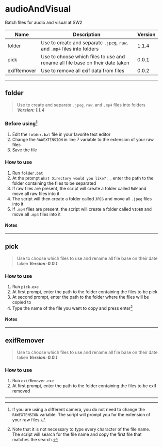 # audioAndVisual

Batch files for audio and visual at SW2

| Name        | Description                                                                   | Version |
| ----------- | ----------------------------------------------------------------------------- | ------- |
| folder      | Use to create and separate `.jpeg`, `raw`, and `.mp4` files into folders      | 1.1.4   |
| pick        | Use to choose which files to use and rename all file base on their date taken | 0.0.1   |
| exifRemover | Use to remove all exif data from files                                        | 0.0.2   |

---

## folder

> Use to create and separate `.jpeg`, `raw`, and `.mp4` files into folders **_Version: 1.1.4_**

### Before using[^1]

1. Edit the `folder.bat` file in your favorite text editor
2. Change the `RAWEXTENSION` in line 7 variable to the extension of your raw files
3. Save the file

### How to use

1. Run `folder.bat`
2. At the prompt `What Directory would you like?: `, enter the path to the folder containing the files to be separated
3. If raw files are present, the script will create a folder called `RAW` and move all raw files into it
4. The script will then create a folder called `JPEG` and move all `.jpeg` files into it
5. If `.mp4` files are present, the script will create a folder called `VIDEO` and move all `.mp4` files into it

#### Notes

[^1]: If you are using a different camera, you do not need to change the `RAWEXTENSION` variable. The script will prompt you for the extension of your raw files.

---

## pick

> Use to choose which files to use and rename all file base on their date taken **_Version: 0.0.1_**

### How to use

1. Run `pick.exe`
2. At first prompt, enter the path to the folder containing the files to be pick
3. At second prompt, enter the path to the folder where the files will be copied to
4. Type the name of the file you want to copy and press enter[^2]

#### Notes

[^2]: Note that it is not necessary to type every character of the file name. The script will search for the file name and copy the first file that matches the search.

---

## exifRemover

> Use to choose which files to use and rename all file base on their date taken **_Version: 0.0.1_**

### How to use

1. Run `exifRemover.exe`
2. At first prompt, enter the path to the folder containing the files to be exif removed

---
